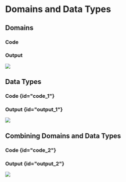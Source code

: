 # Domains and Data Types

## Domains

### Code

<code-block src="entity-with-domain.txt"/>

### Output

![](entity-with-domain.png)

## Data Types

### Code {id="code_1"}

<code-block src="entity-with-data-type.txt"/>

### Output {id="output_1"}

![](entity-with-data-type.png)

## Combining Domains and Data Types

### Code {id="code_2"}

<code-block src="entity-with-domain-and-data-type.txt"/>

### Output {id="output_2"}

![](entity-with-domain-and-data-type.png)